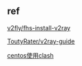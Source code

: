 ## ref
[v2fly/fhs-install-v2ray](https://github.com/v2fly/fhs-install-v2ray)

[ToutyRater/v2ray-guide](https://github.com/ToutyRater/v2ray-guide)

[centos使用clash](https://i.jakeyu.top/2021/11/27/centos-%E4%BD%BF%E7%94%A8-Clash-%E6%A2%AF%E5%AD%90/)
